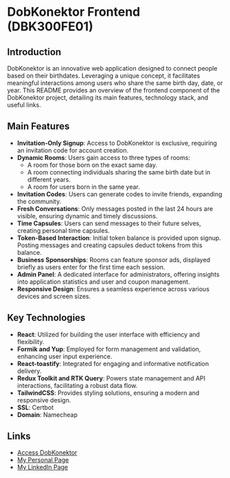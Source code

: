 # DobKonektor Frontend (DBK300FE01)

## Introduction

DobKonektor is an innovative web application designed to connect people based on their birthdates. Leveraging a unique concept, it facilitates meaningful interactions among users who share the same birth day, date, or year. This README provides an overview of the frontend component of the DobKonektor project, detailing its main features, technology stack, and useful links.

## Main Features

- **Invitation-Only Signup**: Access to DobKonektor is exclusive, requiring an invitation code for account creation.
- **Dynamic Rooms**: Users gain access to three types of rooms:
  - A room for those born on the exact same day.
  - A room connecting individuals sharing the same birth date but in different years.
  - A room for users born in the same year.
- **Invitation Codes**: Users can generate codes to invite friends, expanding the community.
- **Fresh Conversations**: Only messages posted in the last 24 hours are visible, ensuring dynamic and timely discussions.
- **Time Capsules**: Users can send messages to their future selves, creating personal time capsules.
- **Token-Based Interaction**: Initial token balance is provided upon signup. Posting messages and creating capsules deduct tokens from this balance.
- **Business Sponsorships**: Rooms can feature sponsor ads, displayed briefly as users enter for the first time each session.
- **Admin Panel**: A dedicated interface for administrators, offering insights into application statistics and user and coupon management.
- **Responsive Design**: Ensures a seamless experience across various devices and screen sizes.

## Key Technologies

- **React**: Utilized for building the user interface with efficiency and flexibility.
- **Formik and Yup**: Employed for form management and validation, enhancing user input experience.
- **React-toastify**: Integrated for engaging and informative notification delivery.
- **Redux Toolkit and RTK Query**: Powers state management and API interactions, facilitating a robust data flow.
- **TailwindCSS**: Provides styling solutions, ensuring a modern and responsive design.
- **SSL**: Certbot
- **Domain**: Namecheap

## Links

- [Access DobKonektor](https://dobkonektor.com/)
- [My Personal Page](https://philippecharpentier.dev/)
- [My LinkedIn Page](https://www.linkedin.com/in/philippe-charpentier/)
